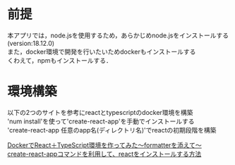 # 前提  
本アプリでは，node.jsを使用するため，あらかじめnode.jsをインストールする(version:18.12.0)  
また，docker環境で開発を行いたいためdockerもインストールする  
くわえて，npmもインストールする．  


# 環境構築  
以下の2つのサイトを参考にreactとtypescriptのdocker環境を構築  
'num install'を使って'create-react-app'を手動でインストールする   
'create-react-app 任意のapp名(ディレクトリ名)'でreactの初期段階を構築    

[DockerでReact＋TypeScript環境を作ってみた～formatterを添えて～](https://logical-studio.com/develop/backend/20211217-docker-react-formatter/)   
[create-react-appコマンドを利用して、reactをインストールする方法](https://qiita.com/mk185/items/d40e539caad025bdc987)
